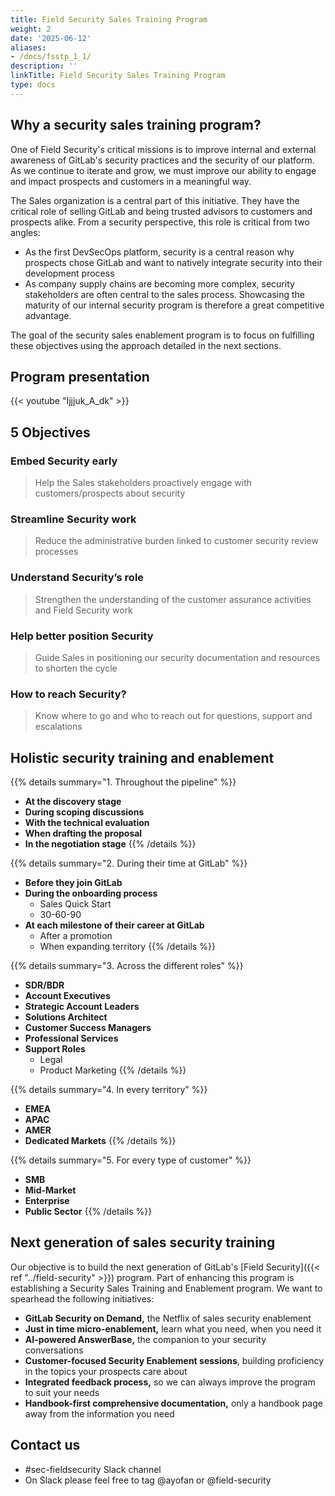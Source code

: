 ```yaml
---
title: Field Security Sales Training Program
weight: 2
date: '2025-06-12'
aliases:
- /docs/fsstp_1_1/
description: ''
linkTitle: Field Security Sales Training Program
type: docs
---
```


## Why a security sales training program?

One of Field Security's critical missions is to improve internal and external awareness of GitLab's security practices and the security of our platform. As we continue to iterate and grow, we must improve our ability to engage and impact prospects and customers in a meaningful way.

The Sales organization is a central part of this initiative. They have the critical role of selling GitLab and being trusted advisors to customers and prospects alike. From a security perspective, this role is critical from two angles:

- As the first DevSecOps platform, security is a central reason why prospects chose GitLab and want to natively integrate security into their development process
- As company supply chains are becoming more complex, security stakeholders are often central to the sales process. Showcasing the maturity of our internal security program is therefore a great competitive advantage.

The goal of the security sales enablement program is to focus on fulfilling these objectives using the approach detailed in the next sections.

## Program presentation

{{< youtube "Ijjjuk_A_dk" >}}

## 5 Objectives

### Embed Security early

> Help the Sales stakeholders proactively engage with customers/prospects about security

### Streamline Security work

> Reduce the administrative burden linked to customer security review processes

### Understand Security’s role

> Strengthen the understanding of the customer assurance activities and Field Security work

### Help better position Security

> Guide Sales in positioning our security documentation and resources to shorten the cycle

### How to reach Security?

> Know where to go and who to reach out for questions, support and escalations

## Holistic security training and enablement

{{% details summary="1. Throughout the pipeline" %}}

- **At the discovery stage**
- **During scoping discussions**
- **With the technical evaluation**
- **When drafting the proposal**
- **In the negotiation stage**
{{% /details %}}

{{% details summary="2. During their time at GitLab" %}}

- **Before they join GitLab**
- **During the onboarding process**
  - Sales Quick Start
  - 30-60-90
- **At each milestone of their career at GitLab**
  - After a promotion
  - When expanding territory
{{% /details %}}

{{% details summary="3. Across the different roles" %}}

- **SDR/BDR**
- **Account Executives**
- **Strategic Account Leaders**
- **Solutions Architect**
- **Customer Success Managers**
- **Professional Services**
- **Support Roles**
  - Legal
  - Product Marketing
{{% /details %}}

{{% details summary="4. In every territory" %}}

- **EMEA**
- **APAC**
- **AMER**
- **Dedicated Markets**
{{% /details %}}

{{% details summary="5. For every type of customer" %}}

- **SMB**
- **Mid-Market**
- **Enterprise**
- **Public Sector**
{{% /details %}}

## Next generation of sales security training

Our objective is to build the next generation of GitLab's [Field Security]({{< ref "../field-security" >}}) program. Part of enhancing this program is establishing a Security Sales Training and Enablement program. We want to spearhead the following initiatives:

- **GitLab Security on Demand,** the Netflix of sales security enablement
- **Just in time micro-enablement,** learn what you need, when you need it
- **AI-powered AnswerBase,** the companion to your security conversations
- **Customer-focused Security Enablement sessions**, building proficiency in the topics your prospects care about
- **Integrated feedback process,** so we can always improve the program to suit your needs
- **Handbook-first comprehensive documentation,** only a handbook page away from the information you need

## Contact us

- #sec-fieldsecurity Slack channel
- On Slack please feel free to tag @ayofan or @field-security

